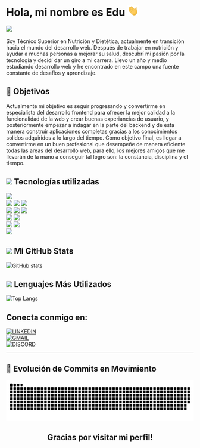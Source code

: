 # Hola, mi nombre es Edu <img src="https://raw.githubusercontent.com/ABSphreak/ABSphreak/master/gifs/Hi.gif" width="30px">



<img src="https://github.com/naviotech/naviotech/blob/main/Eduardo%20Navio%20banner.jpg">

Soy Técnico Superior en Nutrición y Dietética, actualmente en transición hacia el mundo del desarrollo web. Después de trabajar en nutrición y ayudar a muchas personas a mejorar su salud, descubrí mi pasión por la tecnología y decidí dar un giro a mi carrera. Llevo un año y medio estudiando desarrollo web y he encontrado en este campo una fuente constante de desafíos y aprendizaje.
## 🌟 Objetivos
Actualmente mi objetivo es seguir progresando y convertirme en especialista del desarrollo frontend para ofrecer la mejor calidad a la funcionalidad de la web y crear buenas experiancias de usuario, y posteriormente empezar a indagar en la parte del backend y de esta manera construir aplicaciones completas gracias a los conocimientos solidos adquiridos a lo largo del tiempo. 
Como objetivo final, es llegar a convertirme en un buen profesional que desempeñe de manera eficiente todas las areas del desarrollo web, para ello, los mejores amigos que me llevarán de la mano a conseguir tal logro son: la constancia, disciplina y el tiempo.
## <img src="https://media.giphy.com/media/iY8CRBdQXODJSCERIr/giphy.gif" width="30px"> Tecnologías utilizadas
<div>
  <img src="https://img.shields.io/badge/HTML5-E34F26.svg?style=for-the-badge&logo=HTML5&logoColor=white">
</div>
<div>
  <img src="https://img.shields.io/badge/CSS3-1572B6.svg?style=for-the-badge&logo=CSS3&logoColor=white"> 
  <img src="https://img.shields.io/badge/Sass-CC6699.svg?style=for-the-badge&logo=Sass&logoColor=white">
  <img src="https://img.shields.io/badge/Tailwind%20CSS-06B6D4.svg?style=for-the-badge&logo=Tailwind-CSS&logoColor=white">
</div>
<div>
  <img src="https://img.shields.io/badge/JavaScript-F7DF1E.svg?style=for-the-badge&logo=JavaScript&logoColor=black">
  <img src="https://img.shields.io/badge/React-61DAFB.svg?style=for-the-badge&logo=React&logoColor=black">
  <img src="https://img.shields.io/badge/Node.js-5FA04E.svg?style=for-the-badge&logo=nodedotjs&logoColor=white">
</div>
<div>
  <img src="https://img.shields.io/badge/Python-3776AB.svg?style=for-the-badge&logo=Python&logoColor=white">
  <img src="https://img.shields.io/badge/MySQL-4479A1.svg?style=for-the-badge&logo=MySQL&logoColor=white">
</div>
<div>
  <img src="https://img.shields.io/badge/Figma-F24E1E.svg?style=for-the-badge&logo=Figma&logoColor=white"> 
  <img src="https://img.shields.io/badge/Canva-00C4CC.svg?style=for-the-badge&logo=Canva&logoColor=white"> 
</div>
<div>
  <img src="https://img.shields.io/badge/Git-F05032.svg?style=for-the-badge&logo=Git&logoColor=white">
</div>

##  <img src="https://media.giphy.com/media/iY8CRBdQXODJSCERIr/giphy.gif" width="30px"> Mi GitHub Stats
![GitHub stats](https://github-readme-stats.vercel.app/api?username=naviotech&show_icons=true&hide=contribs,prs&cache_seconds=86400&theme=chartreuse-dark)

## <img src="https://media.giphy.com/media/iY8CRBdQXODJSCERIr/giphy.gif" width="30px"> Lenguajes Más Utilizados
![Top Langs](https://github-readme-stats.vercel.app/api/top-langs/?username=naviotech&layout=compact&theme=chartreuse-dark)


## Conecta conmigo en:

[![LINKEDIN](https://img.shields.io/badge/Eduardo%20Navio%20Maya%20-%20%20DISCORD?style=social&logo=LINKEDIN&labelColor=black&color=white)](https://www.linkedin.com/in/naviomaya)<br>
[![GMAIL](https://img.shields.io/badge/naviomaya%40gmail.com%20-%20%20DISCORD?style=social&logo=GMAIL&labelColor=black&color=white)](mailto:naviomaya@gmail.com)<br>
[![DISCORD](https://img.shields.io/badge/%20edu_navio%20-%20%20DISCORD?style=social&logo=discord&labelColor=black&color=white)](https://discord.com/users/edu_navio)

<hr>

## 🐍 Evolución de Commits en Movimiento

<div align="center"> 
  <img src="https://github.com/1999AZZAR/1999AZZAR/blob/readme/resources/img/grid-snake.svg"
</div>

## **Gracias por visitar mi perfil!**
<!--
**naviomaya/naviomaya** is a ✨ _special_ ✨ repository because its `README.md` (this file) appears on your GitHub profile.

Here are some ideas to get you started:

- 🔭 I’m currently working on ...
- 🌱 I’m currently learning ...
- 👯 I’m looking to collaborate on ...
- 🤔 I’m looking for help with ...
- 💬 Ask me about ...
- 📫 How to reach me: ...
- 😄 Pronouns: ...
- ⚡ Fun fact: ...
-->
